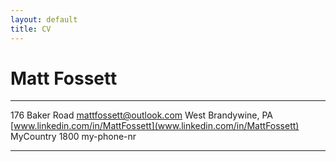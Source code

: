 ```yaml
---
layout: default
title: CV
---
```


Matt Fossett
=============

-------------------     ----------------------------
176 Baker Road               mattfossett@outlook.com
West Brandywine, PA          [www.linkedin.com/in/MattFossett](www.linkedin.com/in/MattFossett)         
MyCountry                           1800 my-phone-nr
-------------------     ----------------------------